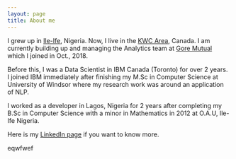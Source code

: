 ```yaml
---
layout: page
title: About me 
---
```


I grew up in [Ile-Ife](https://en.wikipedia.org/wiki/If%E1%BA%B9), Nigeria. Now, I live in the [KWC Area](https://en.wikipedia.org/wiki/Regional_Municipality_of_Waterloo), Canada. I am currently building up and managing the Analytics team at [Gore Mutual](https://www.goremutual.ca/) which I joined in Oct., 2018.

Before this, I was a Data Scientist in IBM Canada (Toronto) for over 2 years. I joined IBM immediately after finishing my M.Sc in Computer Science at University of Windsor where my research work was around an application of NLP.

I worked as a developer in Lagos, Nigeria for 2 years after completing my B.Sc in Computer Science with a minor in Mathematics in 2012 at O.A.U, Ile-Ife Nigeria. 

Here is my [LinkedIn page](https://www.linkedin.com/in/chux-ejieh-64b62970/) if you want to know more.

eqwfwef
